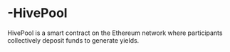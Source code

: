 # -HivePool
HivePool is a smart contract on the Ethereum network where participants collectively deposit funds to generate yields.
